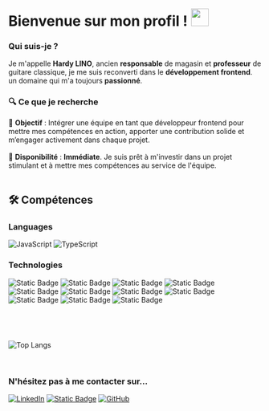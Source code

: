 # Bienvenue sur mon profil ! <img src="https://media.giphy.com/media/hvRJCLFzcasrR4ia7z/giphy.gif" width="35">
### Qui suis-je ?
Je m'appelle **Hardy LINO**, ancien **responsable** de magasin et **professeur** de guitare classique, je me suis reconverti dans le **développement frontend**. un domaine qui m'a toujours **passionné**.<br/>
### 🔍 Ce que je recherche
🎯 **Objectif** : Intégrer une équipe en tant que développeur frontend pour mettre mes compétences en action, apporter une contribution solide et m’engager activement dans chaque projet.<br/><br/>
👔 **Disponibilité** : **Immédiate**. Je suis prêt à m'investir dans un projet stimulant et à mettre mes compétences au service de l'équipe.<br/><br/>
## 🛠️ Compétences
### Languages
![JavaScript](https://img.shields.io/badge/javascript-%23323330.svg?style=for-the-badge&logo=javascript&logoColor=%23F7DF1E) ![TypeScript](https://img.shields.io/badge/typescript-%23007ACC.svg?style=for-the-badge&logo=typescript&logoColor=white)
### Technologies
![Static Badge](https://img.shields.io/badge/React-%23343131?style=flat-square&logo=react&color=%2320232A) <img alt="Static Badge" src="https://img.shields.io/badge/Next-%23343131?style=flat-square&logo=nextdotjs&color=%2320232A"> <img alt="Static Badge" src="https://img.shields.io/badge/Tailwind-%23343131?style=flat-square&logo=tailwindcss&logoColor=%2306B6D4&color=%2320232A">
 <img alt="Static Badge" src="https://img.shields.io/badge/Sass-%23343131?style=flat-square&logo=sass&logoColor=%23CC6699&color=%2320232A"> <img alt="Static Badge" src="https://img.shields.io/badge/Redux-%23343131?style=flat-square&logo=redux&logoColor=%23764ABC&color=%2320232A"> <img alt="Static Badge" src="https://img.shields.io/badge/Swagger-%23343131?style=flat-square&logo=swagger&logoColor=%2385EA2D&color=%2320232A"> <img alt="Static Badge" src="https://img.shields.io/badge/Node.js-%23343131?style=flat-square&logo=nodedotjs&logoColor=%235FA04E&color=%2320232A"> <img alt="Static Badge" src="https://img.shields.io/badge/MongoDB.js-%23343131?style=flat-square&logo=mongodb&logoColor=%2347A248&color=%2320232A"> <img alt="Static Badge" src="https://img.shields.io/badge/Vite.js-%23343131?style=flat-square&logo=vite&logoColor=%23646CFF&color=%2320232A"> <img alt="Static Badge" src="https://img.shields.io/badge/Vercel-%23343131?style=flat-square&logo=vercel&logoColor=%23E3E3E3&color=%2320232A"> <img alt="Static Badge" src="https://img.shields.io/badge/postman-%2323343131?logo=postman&logoColor=%23FF6C37&color=%23181717">
<br/><br/><br/>
#
![Top Langs](https://github-readme-stats.vercel.app/api/top-langs/?username=Hardy1210&layout=compact&theme=dark)
<!--
**Hardy1210/Hardy1210** is a ✨ _special_ ✨ repository because its `README.md` (this file) appears on your GitHub profile.
 
 mario
<p align="center"><img src="https://user-images.githubusercontent.com/74038190/225813708-98b745f2-7d22-48cf-9150-083f1b00d6c9.gif" width="500">
<br><br>
</p> 

Here are some ideas to get you started:

### 🌱 I’m currently learning ...
- 🔭 I’m currently working on ...
- 🌱 I’m currently learning ...
- 👯 I’m looking to collaborate on ...
- 🤔 I’m looking for help with ...
- 💬 Ask me about ...
- 📫 How to reach me: ...
- 😄 Pronouns: ...
- ⚡ Fun fact: ...
## <img src="https://media2.giphy.com/media/QssGEmpkyEOhBCb7e1/giphy.gif?cid=ecf05e47a0n3gi1bfqntqmob8g9aid1oyj2wr3ds3mg700bl&rid=giphy.gif" width ="25"><b> Skills</b>
<br>
--> 
<br/>

### N'hésitez pas à me contacter sur...
[![LinkedIn](https://img.shields.io/badge/linkedin-%230077B5.svg?style=for-the-badge&logo=linkedin&logoColor=white)](https://www.linkedin.com/in/hardy-lino-4b5247297/) [![Static Badge](https://img.shields.io/badge/hardylino.com-%23343131?style=for-the-badge)](https://www.hardylino.com/) [![GitHub](https://img.shields.io/badge/github-%23121011.svg?style=for-the-badge&logo=github&logoColor=white)](https://github.com/Hardy1210)





